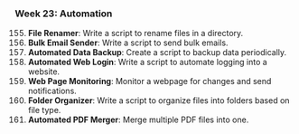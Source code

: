 ### Week 23: Automation
155. **File Renamer**: Write a script to rename files in a directory.
156. **Bulk Email Sender**: Write a script to send bulk emails.
157. **Automated Data Backup**: Create a script to backup data periodically.
158. **Automated Web Login**: Write a script to automate logging into a website.
159. **Web Page Monitoring**: Monitor a webpage for changes and send notifications.
160. **Folder Organizer**: Write a script to organize files into folders based on file type.
161. **Automated PDF Merger**: Merge multiple PDF files into one.

